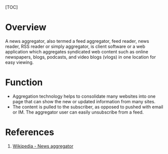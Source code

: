 [TOC]

# Overview
A news aggregator, also termed a feed aggregator, feed reader, news reader, RSS reader or simply aggregator, is client software or a web application which aggregates syndicated web content such as online newspapers, blogs, podcasts, and video blogs (vlogs) in one location for easy viewing.

# Function
- Aggregation technology helps to consolidate many websites into one page that can show the new or updated information from many sites.
- The content is pulled to the subscriber, as opposed to pushed with email or IM. The aggregator user can easily unsubscribe from a feed.

# References
1. [Wikipedia - News aggregator][1]

[1]: https://en.wikipedia.org/wiki/News_aggregator "Wikipedia - News aggregator"
